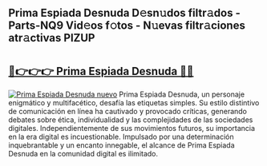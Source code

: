 ## Prima Espiada Desnuda D𝚎sn𝚞dos filtr𝚊dos - Parts-NQ9 Vid𝚎os f𝚘tos - N𝚞evas filtr𝚊ciones atr𝚊ctivas PIZUP

# <h2><a href="http://mbati9.tromn.icu/?c=Prima+Espiada+Desnuda">🔗👉👉👉 Prima Espiada Desnuda 🔗🔗</a></h2>

[![Prima Espiada Desnuda nuevo](https://i.imgur.com/pEAQMta.gif)](http://mbati9.tromn.icu/?c=Prima+Espiada+Desnuda)
Prima Espiada Desnuda, un personaje enigmático y multifacético, desafía las etiquetas simples. Su estilo distintivo de comunicación en línea ha cautivado y provocado críticas, generando debates sobre ética, individualidad y las complejidades de las sociedades digitales. Independientemente de sus movimientos futuros, su importancia en la era digital es incuestionable. Impulsado por una determinación inquebrantable y un encanto innegable, el alcance de Prima Espiada Desnuda en la comunidad digital es ilimitado.
